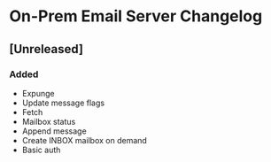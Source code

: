 # On-Prem Email Server Changelog

## [Unreleased]

### Added

- Expunge
- Update message flags
- Fetch
- Mailbox status
- Append message
- Create INBOX mailbox on demand
- Basic auth